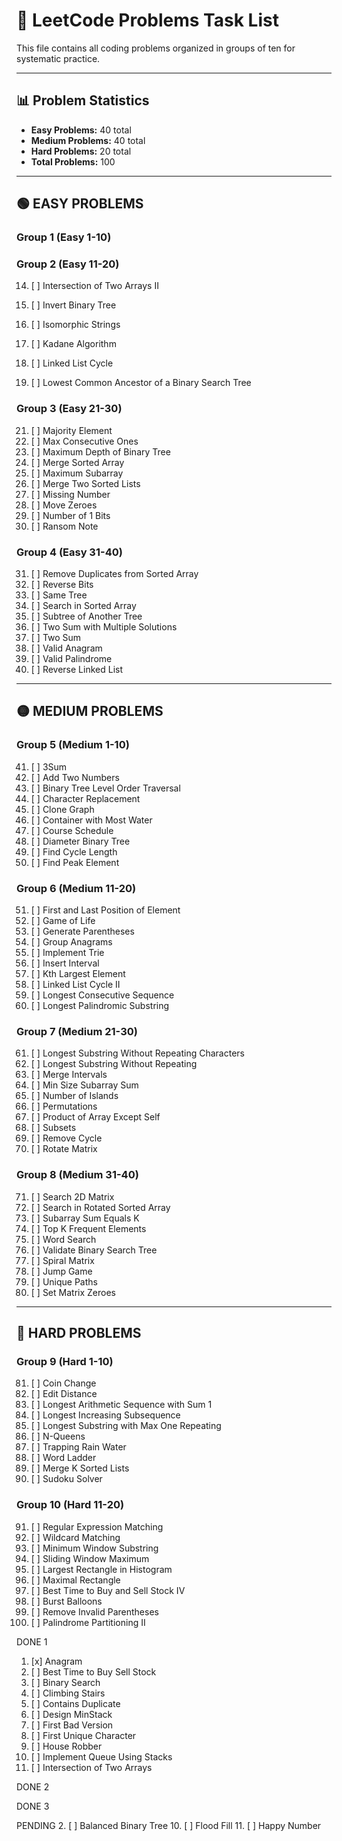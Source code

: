 # 🎯 LeetCode Problems Task List

This file contains all coding problems organized in groups of ten for systematic practice.

---

## 📊 **Problem Statistics**

- **Easy Problems:** 40 total
- **Medium Problems:** 40 total
- **Hard Problems:** 20 total
- **Total Problems:** 100

---

## 🟢 **EASY PROBLEMS**

### **Group 1 (Easy 1-10)**












### **Group 2 (Easy 11-20)**




14. [ ] Intersection of Two Arrays II

16. [ ] Invert Binary Tree
17. [ ] Isomorphic Strings
18. [ ] Kadane Algorithm
19. [ ] Linked List Cycle
20. [ ] Lowest Common Ancestor of a Binary Search Tree

### **Group 3 (Easy 21-30)**

21. [ ] Majority Element
22. [ ] Max Consecutive Ones
23. [ ] Maximum Depth of Binary Tree
24. [ ] Merge Sorted Array
25. [ ] Maximum Subarray
26. [ ] Merge Two Sorted Lists
27. [ ] Missing Number
28. [ ] Move Zeroes
29. [ ] Number of 1 Bits
30. [ ] Ransom Note

### **Group 4 (Easy 31-40)**

31. [ ] Remove Duplicates from Sorted Array
32. [ ] Reverse Bits
33. [ ] Same Tree
34. [ ] Search in Sorted Array
35. [ ] Subtree of Another Tree
36. [ ] Two Sum with Multiple Solutions
37. [ ] Two Sum
38. [ ] Valid Anagram
39. [ ] Valid Palindrome
40. [ ] Reverse Linked List

---

## 🟡 **MEDIUM PROBLEMS**

### **Group 5 (Medium 1-10)**

41. [ ] 3Sum
42. [ ] Add Two Numbers
43. [ ] Binary Tree Level Order Traversal
44. [ ] Character Replacement
45. [ ] Clone Graph
46. [ ] Container with Most Water
47. [ ] Course Schedule
48. [ ] Diameter Binary Tree
49. [ ] Find Cycle Length
50. [ ] Find Peak Element

### **Group 6 (Medium 11-20)**

51. [ ] First and Last Position of Element
52. [ ] Game of Life
53. [ ] Generate Parentheses
54. [ ] Group Anagrams
55. [ ] Implement Trie
56. [ ] Insert Interval
57. [ ] Kth Largest Element
58. [ ] Linked List Cycle II
59. [ ] Longest Consecutive Sequence
60. [ ] Longest Palindromic Substring

### **Group 7 (Medium 21-30)**

61. [ ] Longest Substring Without Repeating Characters
62. [ ] Longest Substring Without Repeating
63. [ ] Merge Intervals
64. [ ] Min Size Subarray Sum
65. [ ] Number of Islands
66. [ ] Permutations
67. [ ] Product of Array Except Self
68. [ ] Subsets
69. [ ] Remove Cycle
70. [ ] Rotate Matrix

### **Group 8 (Medium 31-40)**

71. [ ] Search 2D Matrix
72. [ ] Search in Rotated Sorted Array
73. [ ] Subarray Sum Equals K
74. [ ] Top K Frequent Elements
75. [ ] Word Search
76. [ ] Validate Binary Search Tree
77. [ ] Spiral Matrix
78. [ ] Jump Game
79. [ ] Unique Paths
80. [ ] Set Matrix Zeroes

---

## 🔴 **HARD PROBLEMS**

### **Group 9 (Hard 1-10)**

81. [ ] Coin Change
82. [ ] Edit Distance
83. [ ] Longest Arithmetic Sequence with Sum 1
84. [ ] Longest Increasing Subsequence
85. [ ] Longest Substring with Max One Repeating
86. [ ] N-Queens
87. [ ] Trapping Rain Water
88. [ ] Word Ladder
89. [ ] Merge K Sorted Lists
90. [ ] Sudoku Solver

### **Group 10 (Hard 11-20)**

91. [ ] Regular Expression Matching
92. [ ] Wildcard Matching
93. [ ] Minimum Window Substring
94. [ ] Sliding Window Maximum
95. [ ] Largest Rectangle in Histogram
96. [ ] Maximal Rectangle
97. [ ] Best Time to Buy and Sell Stock IV
98. [ ] Burst Balloons
99. [ ] Remove Invalid Parentheses
100.  [ ] Palindrome Partitioning II

DONE 1
1. [x] Anagram
3. [ ] Best Time to Buy Sell Stock
4. [ ] Binary Search
5. [ ] Climbing Stairs
6. [ ] Contains Duplicate
7. [ ] Design MinStack
8. [ ] First Bad Version
9. [ ] First Unique Character
12. [ ] House Robber
13. [ ] Implement Queue Using Stacks
15. [ ] Intersection of Two Arrays

DONE 2

DONE 3

PENDING
2. [ ] Balanced Binary Tree
10. [ ] Flood Fill
11. [ ] Happy Number

